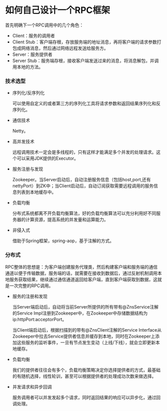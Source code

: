 # 如何自己设计一个RPC框架

首先明确下一个RPC调用中的几个角色：

* Client：服务的调用者
* Client Stub：客户端存根，存放服务端的地址消息，再将客户端的请求参数打包成网络消息，然后通过网络远程发送给服务方。
* Server：服务提供者
* Server Stub：服务端存根，接收客户端发送过来的消息，将消息解包，并调用本地的方法。

### 技术选型

* 序列化/反序列化
    
    可以使用自定义的或者第三方的序列化工具将请求参数和返回结果序列化和反序列化。

* 通信技术

    Netty。


* 高并发技术
    
    远程调用技术一定会是多线程的，只有这样才能满足多个并发的处理请求。这个可以采用JDK提供的Executor。


* 服务注册与发现
    
    Zookeeper。当Server启动后，自动注册服务信息（包括host,port,还有nettyPort）到ZK中；当Client启动后，自动订阅获取需要远程调用的服务信息列表到本地缓存中。


* 负载均衡
    
    分布式系统都离不开负载均衡算法，好的负载均衡算法可以充分利用好不同服务器的计算资源，提高系统的并发量和运算能力。


* 非侵入式
    
    借助于Spring框架，spring-aop，基于注解的方式。

### 分布式

RPC整体的思想是：为客户端创建服务代理类，然后构建客户端和服务端的通信通道以便于传输数据，服务端的话，就需要在接收到数据后，通过反射机制调用本地服务获取结果，继续通过通信通道返回给客户端，直到客户端获取到数据，这就是一次完整的RPC调用。

* 服务的注册和发现

    当Server端启动后，自动将当前Server所提供的所有带有@ZnsService注解的Service Impl注册到Zookeeper中，在Zookeeper中存储数据结构为 ip:httpPort:acceptorPort。
    
    当Client端启动后，根据扫描到的带有@ZnsClient注解的Service Interface从Zookeeper中拉去Service提供者信息并缓存到本地，同时在Zookeeper上添加这些服务的监听事件，一旦有节点发生变动（上线/下线），就会立即更新本地缓存。

* 负载均衡
  
    我们的提供者往往会有多个，负载均衡策略决定你选择提供者的方式，最基础的有随机选择，线性轮训，甚至可以根据提供者的处理成功次数来做选择。

* 并发请求和异步回调

    服务调用者可以并发发起多个请求，同时返回结果的响应可以异步化，通过回调处理。

